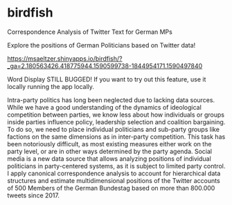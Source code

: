 # birdfish
Correspondence Analysis of Twitter Text for German MPs



Explore the positions of German Politicians based on Twitter data!

https://msaeltzer.shinyapps.io/birdfish/?_ga=2.180563426.418775944.1590599738-1844954171.1590497840

Word Display STILL BUGGED! If you want to try out this feature, use it locally running the app locally.

Intra-party politics has long been neglected due to lacking data sources. While we have a good understanding of the dynamics of ideological competition between parties, we know less about how individuals or groups inside parties influence policy, leadership selection and coalition bargaining. To do so, we need to place individual politicians and sub-party groups like factions  on the same dimensions as in inter-party competition. This task has been notoriously difficult, as most existing measures either work on the party level, or are in other ways determined by the party agenda. Social media is a new data source that allows analyzing positions of individual politicians in party-centered systems, as it is subject to limited party control. I apply canonical correspondence analysis to account for hierarchical data structures and estimate multidimensional positions of the Twitter accounts of 500 Members of the German Bundestag based on more than 800.000 tweets since 2017. 

